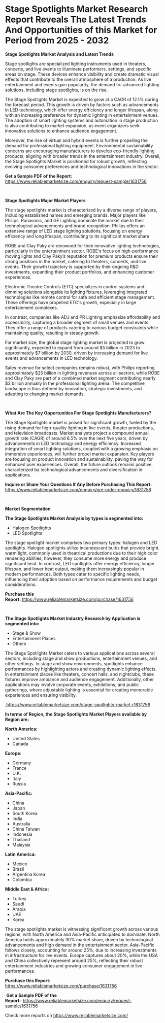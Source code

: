 <p><h1>Stage Spotlights Market Research Report Reveals The Latest Trends And Opportunities of this Market for Period from 2025 - 2032</h1></p><p><strong>Stage Spotlights Market Analysis and Latest Trends</strong></p>
<p><p>Stage spotlights are specialized lighting instruments used in theaters, concerts, and live events to illuminate performers, settings, and specific areas on stage. These devices enhance visibility and create dramatic visual effects that contribute to the overall atmosphere of a production. As live entertainment and events gain popularity, the demand for advanced lighting solutions, including stage spotlights, is on the rise.</p><p>The Stage Spotlights Market is expected to grow at a CAGR of 12.1% during the forecast period. This growth is driven by factors such as advancements in LED technology, which offer energy efficiency and longer lifespan, along with an increasing preference for dynamic lighting in entertainment venues. The adoption of smart lighting systems and automation in stage production is also contributing to market expansion, as event organizers seek innovative solutions to enhance audience engagement.</p><p>Moreover, the rise of virtual and hybrid events is further propelling the demand for professional lighting equipment. Environmental sustainability concerns are encouraging manufacturers to develop eco-friendly lighting products, aligning with broader trends in the entertainment industry. Overall, the Stage Spotlights Market is positioned for robust growth, reflecting evolving consumer preferences and technological innovations in the sector.</p></p>
<p><strong>Get a Sample PDF of the Report:&nbsp;</strong> <a href="https://www.reliablemarketsize.com/enquiry/request-sample/1631756?utm_campaign=3168&utm_medium=2&utm_source=Github&utm_content=ia&utm_term=06042025&utm_id=stage-spotlights">https://www.reliablemarketsize.com/enquiry/request-sample/1631756</a></p>
<p>&nbsp;</p>
<p><strong>Stage Spotlights Major Market Players</strong></p>
<p><p>The stage spotlights market is characterized by a diverse range of players, including established names and emerging brands. Major players like Philips, Panasonic, and GE Lighting dominate the market due to their technological advancements and brand recognition. Philips offers an extensive range of LED stage lighting solutions, focusing on energy efficiency and long lifespan, contributing to its significant market share.</p><p>ROBE and Clay Paky are renowned for their innovative lighting technologies, particularly in the entertainment sector. ROBE's focus on high-performance moving lights and Clay Paky’s reputation for premium products ensure their strong positions in the market, catering to theaters, concerts, and live events. Their growth trajectory is supported by their ongoing R&D investments, expanding their product portfolios, and enhancing customer experiences.</p><p>Electronic Theatre Controls (ETC) specializes in control systems and dimming solutions alongside its lighting fixtures, leveraging integrated technologies like remote control for safe and efficient stage management. These offerings have propelled ETC's growth, especially in large entertainment complexes.</p><p>In contrast, companies like ADJ and PR Lighting emphasize affordability and accessibility, capturing a broader segment of small venues and events. They offer a range of products catering to various budget constraints while maintaining quality, resulting in steady growth.</p><p>For market size, the global stage lighting market is projected to grow significantly, expected to expand from around $5 billion in 2023 to approximately $7 billion by 2030, driven by increasing demand for live events and advancements in LED technology.</p><p>Sales revenue for select companies remains robust, with Philips reporting approximately $25 billion in lighting revenues across all sectors, while ROBE and Clay Paky are part of a combined market segment contributing nearly $3 billion annually in the professional lighting arena. The competitive landscape is thus defined by innovation, strategic investments, and adapting to changing market demands.</p></p>
<p>&nbsp;</p>
<p><strong>What Are The Key Opportunities For Stage Spotlights Manufacturers?</strong></p>
<p><p>The Stage Spotlights market is poised for significant growth, fueled by the rising demand for high-quality lighting in live events, theater productions, and television broadcasts. Market analysts project a compound annual growth rate (CAGR) of around 6.5% over the next five years, driven by advancements in LED technology and energy efficiency. Increased integration of smart lighting solutions, coupled with a growing emphasis on immersive experiences, will further propel market expansion. Key players are focusing on product innovation and sustainability, paving the way for enhanced user experiences. Overall, the future outlook remains positive, characterized by technological advancements and diversification in applications.</p></p>
<p><strong>Inquire or Share Your Questions If Any Before Purchasing This Report:</strong> <a href="https://www.reliablemarketsize.com/enquiry/pre-order-enquiry/1631756?utm_campaign=3168&utm_medium=2&utm_source=Github&utm_content=ia&utm_term=06042025&utm_id=stage-spotlights">https://www.reliablemarketsize.com/enquiry/pre-order-enquiry/1631756</a></p>
<p>&nbsp;</p>
<p><strong>Market Segmentation</strong></p>
<p><strong>The Stage Spotlights Market Analysis by types is segmented into:</strong></p>
<p><ul><li>Halogen Spotlights</li><li>LED Spotlights</li></ul></p>
<p><p>The stage spotlight market comprises two primary types: halogen and LED spotlights. Halogen spotlights utilize incandescent bulbs that provide bright, warm light, commonly used in theatrical productions due to their high color rendering abilities; however, they consume more energy and produce significant heat. In contrast, LED spotlights offer energy efficiency, longer lifespan, and lower heat output, making them increasingly popular in modern performances. Both types cater to specific lighting needs, influencing their adoption based on performance requirements and budget considerations.</p></p>
<p><strong>Purchase this Report:&nbsp;</strong><a href="https://www.reliablemarketsize.com/purchase/1631756?utm_campaign=3168&utm_medium=2&utm_source=Github&utm_content=ia&utm_term=06042025&utm_id=stage-spotlights">https://www.reliablemarketsize.com/purchase/1631756</a></p>
<p>&nbsp;</p>
<p><strong>The Stage Spotlights Market Industry Research by Application is segmented into:</strong></p>
<p><ul><li>Stage & Show</li><li>Entertainment Places</li><li>Others</li></ul></p>
<p><p>The Stage Spotlights Market caters to various applications across several sectors, including stage and show productions, entertainment venues, and other settings. In stage and show environments, spotlights enhance performances by highlighting actors and creating dynamic lighting effects. In entertainment places like theaters, concert halls, and nightclubs, these fixtures improve ambiance and audience engagement. Additionally, other applications may involve corporate events, exhibitions, and public gatherings, where adjustable lighting is essential for creating memorable experiences and ensuring visibility.</p></p>
<p><a href="https://www.reliablemarketsize.com/stage-spotlights-market-r1631756?utm_campaign=3168&utm_medium=2&utm_source=Github&utm_content=ia&utm_term=06042025&utm_id=stage-spotlights">&nbsp;https://www.reliablemarketsize.com/stage-spotlights-market-r1631756</a></p>
<p><strong>In terms of Region, the Stage Spotlights Market Players available by Region are:</strong></p>
<p>
    <p> <strong> North America: </strong>
        <ul>
            <li>United States</li>
            <li>Canada</li>
        </ul>
        </p> 
    <p> <strong> Europe: </strong>
        <ul>
            <li>Germany</li>
            <li>France</li>
            <li>U.K.</li>
            <li>Italy</li>
            <li>Russia</li>
        </ul>
        </p> 
    <p> <strong> Asia-Pacific: </strong>
        <ul>
            <li>China</li>
            <li>Japan</li>
            <li>South Korea</li>
            <li>India</li>
            <li>Australia</li>
            <li>China Taiwan</li>
            <li>Indonesia</li>
            <li>Thailand</li>
            <li>Malaysia</li>
        </ul>
        </p> 
    <p> <strong> Latin America: </strong>
        <ul>
            <li>Mexico</li>
            <li>Brazil</li>
            <li>Argentina Korea</li>
            <li>Colombia</li>
        </ul>
        </p> 
    <p> <strong> Middle East & Africa: </strong>
        <ul>
            <li>Turkey</li>
            <li>Saudi</li>
            <li>Arabia</li>
            <li>UAE</li>
            <li>Korea</li>
        </ul>
    </p>
    </p>
<p><p>The stage spotlights market is witnessing significant growth across various regions, with North America and Asia-Pacific anticipated to dominate. North America holds approximately 30% market share, driven by technological advancements and high demand in the entertainment sector. Asia-Pacific follows closely, accounting for around 25%, due to increasing investments in infrastructure for live events. Europe captures about 20%, while the USA and China collectively represent around 25%, reflecting their robust entertainment industries and growing consumer engagement in live performances.</p></p>
<p><strong>Purchase this Report: </strong><a href="https://www.reliablemarketsize.com/purchase/1631756?utm_campaign=3168&utm_medium=2&utm_source=Github&utm_content=ia&utm_term=06042025&utm_id=stage-spotlights">https://www.reliablemarketsize.com/purchase/1631756</a></p>
<p>&nbsp;<strong>Get a Sample PDF of the Report:&nbsp;&nbsp;</strong><a href="https://www.reliablemarketsize.com/enquiry/request-sample/1631756?utm_campaign=3168&utm_medium=2&utm_source=Github&utm_content=ia&utm_term=06042025&utm_id=stage-spotlights">https://www.reliablemarketsize.com/enquiry/request-sample/1631756</a></p>
<p><strong></strong></p>
<p>Check more reports on <a href="https://www.reliablemarketsize.com/?utm_campaign=3168&utm_medium=2&utm_source=Github&utm_content=ia&utm_term=06042025&utm_id=stage-spotlights">https://www.reliablemarketsize.com/</a></p>